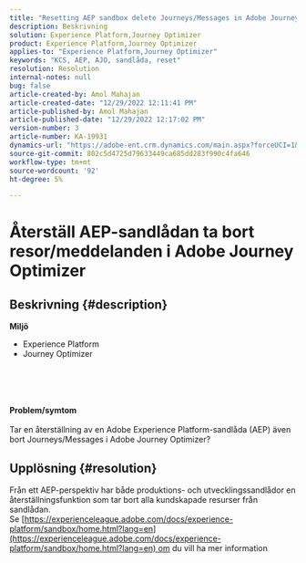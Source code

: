 ```yaml
---
title: "Resetting AEP sandbox delete Journeys/Messages in Adobe Journey Optimizer"
description: Beskrivning
solution: Experience Platform,Journey Optimizer
product: Experience Platform,Journey Optimizer
applies-to: "Experience Platform,Journey Optimizer"
keywords: "KCS, AEP, AJO, sandlåda, reset"
resolution: Resolution
internal-notes: null
bug: false
article-created-by: Amol Mahajan
article-created-date: "12/29/2022 12:11:41 PM"
article-published-by: Amol Mahajan
article-published-date: "12/29/2022 12:17:02 PM"
version-number: 3
article-number: KA-19931
dynamics-url: "https://adobe-ent.crm.dynamics.com/main.aspx?forceUCI=1&pagetype=entityrecord&etn=knowledgearticle&id=eaa69cf2-7187-ed11-81ac-6045bd006704"
source-git-commit: 802c5d4725d79633449ca685dd283f990c4fa646
workflow-type: tm+mt
source-wordcount: '92'
ht-degree: 5%

---
```


# Återställ AEP-sandlådan ta bort resor/meddelanden i Adobe Journey Optimizer

## Beskrivning {#description}

<b>Miljö</b>
- Experience Platform
- Journey Optimizer

<br><br> <br><br><b>Problem/symtom</b><br><br>Tar en återställning av en Adobe Experience Platform-sandlåda (AEP) även bort Journeys/Messages i Adobe Journey Optimizer?<br>

## Upplösning {#resolution}

Från ett AEP-perspektiv har både produktions- och utvecklingssandlådor en återställningsfunktion som tar bort alla kundskapade resurser från sandlådan.<br>
Se [https://experienceleague.adobe.com/docs/experience-platform/sandbox/home.html?lang=en](https://experienceleague.adobe.com/docs/experience-platform/sandbox/home.html?lang=en) om du vill ha mer information
